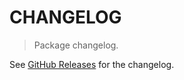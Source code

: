 # CHANGELOG

> Package changelog.

See [GitHub Releases](https://github.com/stdlib-js/array-base-to-reversed/releases) for the changelog.